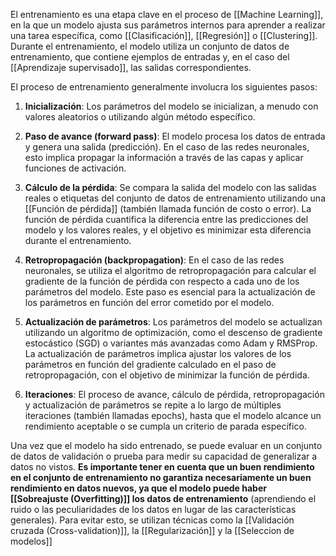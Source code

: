 El entrenamiento es una etapa clave en el proceso de [[Machine Learning]], en la que un modelo ajusta sus parámetros internos para aprender a realizar una tarea específica, como [[Clasificación]], [[Regresión]] o [[Clustering]]. Durante el entrenamiento, el modelo utiliza un conjunto de datos de entrenamiento, que contiene ejemplos de entradas y, en el caso del [[Aprendizaje supervisado]], las salidas correspondientes.

El proceso de entrenamiento generalmente involucra los siguientes pasos:

1.  **Inicialización**: Los parámetros del modelo se inicializan, a menudo con valores aleatorios o utilizando algún método específico.

2.  **Paso de avance (forward pass)**: El modelo procesa los datos de entrada y genera una salida (predicción). En el caso de las redes neuronales, esto implica propagar la información a través de las capas y aplicar funciones de activación.

3.  **Cálculo de la pérdida**: Se compara la salida del modelo con las salidas reales o etiquetas del conjunto de datos de entrenamiento utilizando una [[Función de pérdida]] (también llamada función de costo o error). La función de pérdida cuantifica la diferencia entre las predicciones del modelo y los valores reales, y el objetivo es minimizar esta diferencia durante el entrenamiento.

4.  **Retropropagación (backpropagation)**: En el caso de las redes neuronales, se utiliza el algoritmo de retropropagación para calcular el gradiente de la función de pérdida con respecto a cada uno de los parámetros del modelo. Este paso es esencial para la actualización de los parámetros en función del error cometido por el modelo.

5.  **Actualización de parámetros**: Los parámetros del modelo se actualizan utilizando un algoritmo de optimización, como el descenso de gradiente estocástico (SGD) o variantes más avanzadas como Adam y RMSProp. La actualización de parámetros implica ajustar los valores de los parámetros en función del gradiente calculado en el paso de retropropagación, con el objetivo de minimizar la función de pérdida.

6.  **Iteraciones**: El proceso de avance, cálculo de pérdida, retropropagación y actualización de parámetros se repite a lo largo de múltiples iteraciones (también llamadas epochs), hasta que el modelo alcance un rendimiento aceptable o se cumpla un criterio de parada específico.

Una vez que el modelo ha sido entrenado, se puede evaluar en un conjunto de datos de validación o prueba para medir su capacidad de generalizar a datos no vistos. **Es importante tener en cuenta que un buen rendimiento en el conjunto de entrenamiento no garantiza necesariamente un buen rendimiento en datos nuevos, ya que el modelo puede haber [[Sobreajuste (Overfitting)]] los datos de entrenamiento** (aprendiendo el ruido o las peculiaridades de los datos en lugar de las características generales). Para evitar esto, se utilizan técnicas como la [[Validación cruzada (Cross-validation)]], la [[Regularización]] y la [[Seleccion de modelos]]